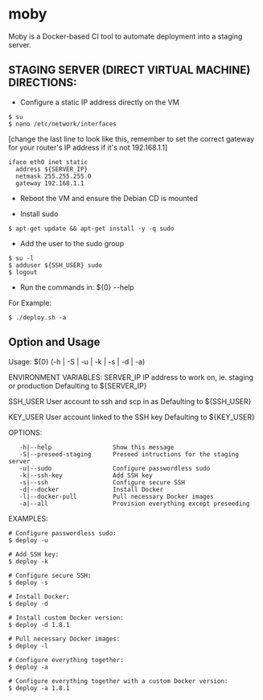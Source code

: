 # moby
Moby is a Docker-based CI tool to automate deployment into a staging server.

## STAGING SERVER (DIRECT VIRTUAL MACHINE) DIRECTIONS:

- Configure a static IP address directly on the VM

```
$ su
$ nano /etc/network/interfaces
```

[change the last line to look like this, remember to set the correct gateway for your router's IP address if it's not 192.168.1.1]

```
iface eth0 inet static
  address ${SERVER_IP}
  netmask 255.255.255.0
  gateway 192.168.1.1
```

- Reboot the VM and ensure the Debian CD is mounted

- Install sudo

```
$ apt-get update && apt-get install -y -q sudo
```

- Add the user to the sudo group

```
$ su -l 
$ adduser ${SSH_USER} sudo
$ logout
```

- Run the commands in: ${0} --help

For Example:

```
$ ./deploy.sh -a
```


## Option and Usage
Usage: ${0} (-h | -S | -u | -k | -s | -d | -a)

ENVIRONMENT VARIABLES:
   SERVER_IP        IP address to work on, ie. staging or production
                    Defaulting to ${SERVER_IP}

   SSH_USER         User account to ssh and scp in as
                    Defaulting to ${SSH_USER}

   KEY_USER         User account linked to the SSH key
                    Defaulting to ${KEY_USER}

OPTIONS:
```
   -h|--help                 Show this message
   -S|--preseed-staging      Preseed intructions for the staging server
   -u|--sudo                 Configure passwordless sudo
   -k|--ssh-key              Add SSH key
   -s|--ssh                  Configure secure SSH
   -d|--docker               Install Docker
   -l|--docker-pull          Pull necessary Docker images
   -a|--all                  Provision everything except preseeding
```

EXAMPLES:
```
# Configure passwordless sudo:
$ deploy -u

# Add SSH key:
$ deploy -k

# Configure secure SSH:
$ deploy -s

# Install Docker:
$ deploy -d

# Install custom Docker version:
$ deploy -d 1.8.1

# Pull necessary Docker images:
$ deploy -l

# Configure everything together:
$ deploy -a

# Configure everything together with a custom Docker version:
$ deploy -a 1.8.1
```
